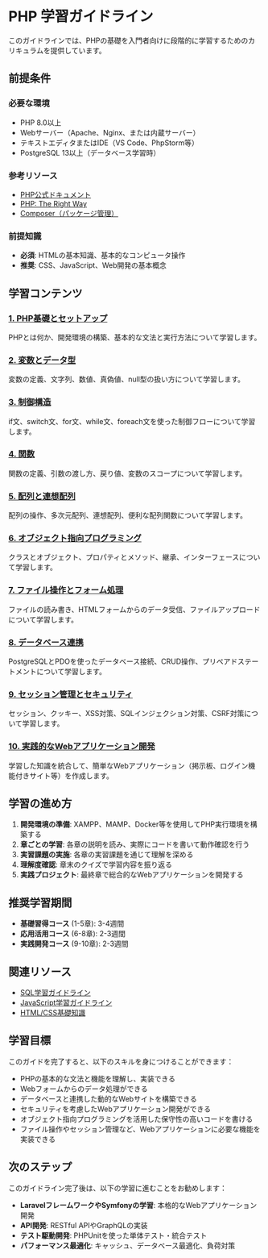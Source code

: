 # PHP 学習ガイドライン

このガイドラインでは、PHPの基礎を入門者向けに段階的に学習するためのカリキュラムを提供しています。

## 前提条件

### 必要な環境
- PHP 8.0以上
- Webサーバー（Apache、Nginx、または内蔵サーバー）
- テキストエディタまたはIDE（VS Code、PhpStorm等）
- PostgreSQL 13以上（データベース学習時）

### 参考リソース
- [PHP公式ドキュメント](https://www.php.net/manual/ja/)
- [PHP: The Right Way](https://phptherightway.com/)
- [Composer（パッケージ管理）](https://getcomposer.org/)

### 前提知識
- **必須**: HTMLの基本知識、基本的なコンピュータ操作
- **推奨**: CSS、JavaScript、Web開発の基本概念

## 学習コンテンツ

### [1. PHP基礎とセットアップ](https://fcircle-biz.github.io/tech_docs/guide/programming-languages/php-ecosystem/php/php-learning-material-01.html)
PHPとは何か、開発環境の構築、基本的な文法と実行方法について学習します。

### [2. 変数とデータ型](https://fcircle-biz.github.io/tech_docs/guide/programming-languages/php-ecosystem/php/php-learning-material-02.html)
変数の定義、文字列、数値、真偽値、null型の扱い方について学習します。

### [3. 制御構造](https://fcircle-biz.github.io/tech_docs/guide/programming-languages/php-ecosystem/php/php-learning-material-03.html)
if文、switch文、for文、while文、foreach文を使った制御フローについて学習します。

### [4. 関数](https://fcircle-biz.github.io/tech_docs/guide/programming-languages/php-ecosystem/php/php-learning-material-04.html)
関数の定義、引数の渡し方、戻り値、変数のスコープについて学習します。

### [5. 配列と連想配列](https://fcircle-biz.github.io/tech_docs/guide/programming-languages/php-ecosystem/php/php-learning-material-05.html)
配列の操作、多次元配列、連想配列、便利な配列関数について学習します。

### [6. オブジェクト指向プログラミング](https://fcircle-biz.github.io/tech_docs/guide/programming-languages/php-ecosystem/php/php-learning-material-06.html)
クラスとオブジェクト、プロパティとメソッド、継承、インターフェースについて学習します。

### [7. ファイル操作とフォーム処理](https://fcircle-biz.github.io/tech_docs/guide/programming-languages/php-ecosystem/php/php-learning-material-07.html)
ファイルの読み書き、HTMLフォームからのデータ受信、ファイルアップロードについて学習します。

### [8. データベース連携](https://fcircle-biz.github.io/tech_docs/guide/programming-languages/php-ecosystem/php/php-learning-material-08.html)
PostgreSQLとPDOを使ったデータベース接続、CRUD操作、プリペアドステートメントについて学習します。

### [9. セッション管理とセキュリティ](https://fcircle-biz.github.io/tech_docs/guide/programming-languages/php-ecosystem/php/php-learning-material-09.html)
セッション、クッキー、XSS対策、SQLインジェクション対策、CSRF対策について学習します。

### [10. 実践的なWebアプリケーション開発](https://fcircle-biz.github.io/tech_docs/guide/programming-languages/php-ecosystem/php/php-learning-material-10.html)
学習した知識を統合して、簡単なWebアプリケーション（掲示板、ログイン機能付きサイト等）を作成します。

## 学習の進め方

1. **開発環境の準備**: XAMPP、MAMP、Docker等を使用してPHP実行環境を構築する
2. **章ごとの学習**: 各章の説明を読み、実際にコードを書いて動作確認を行う
3. **実習課題の実施**: 各章の実習課題を通じて理解を深める
4. **理解度確認**: 章末のクイズで学習内容を振り返る
5. **実践プロジェクト**: 最終章で総合的なWebアプリケーションを開発する

## 推奨学習期間

- **基礎習得コース** (1-5章): 3-4週間
- **応用活用コース** (6-8章): 2-3週間
- **実践開発コース** (9-10章): 2-3週間

## 関連リソース

- [SQL学習ガイドライン](../../../database/sql/README.md)
- [JavaScript学習ガイドライン](../../frontend/javascript-beginner/README.md)
- [HTML/CSS基礎知識](https://developer.mozilla.org/ja/docs/Learn)

## 学習目標

このガイドを完了すると、以下のスキルを身につけることができます：

- PHPの基本的な文法と機能を理解し、実装できる
- Webフォームからのデータ処理ができる
- データベースと連携した動的なWebサイトを構築できる
- セキュリティを考慮したWebアプリケーション開発ができる
- オブジェクト指向プログラミングを活用した保守性の高いコードを書ける
- ファイル操作やセッション管理など、Webアプリケーションに必要な機能を実装できる

## 次のステップ

このガイドライン完了後は、以下の学習に進むことをお勧めします：

- **LaravelフレームワークやSymfonyの学習**: 本格的なWebアプリケーション開発
- **API開発**: RESTful APIやGraphQLの実装
- **テスト駆動開発**: PHPUnitを使った単体テスト・統合テスト
- **パフォーマンス最適化**: キャッシュ、データベース最適化、負荷対策